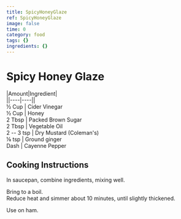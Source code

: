 ```yaml
---
title: SpicyHoneyGlaze
ref: SpicyHoneyGlaze
image: false
time: 0
category: food
tags: {}
ingredients: {}
---
```

# Spicy Honey Glaze  
  
|Amount|Ingredient|  
||----|----||  
½ Cup | Cider Vinegar  
½ Cup | Honey  
2 Tbsp | Packed Brown Sugar  
2 Tbsp | Vegetable Oil  
2 -- 3 tsp | Dry Mustard (Coleman's)  
⅛ tsp | Ground ginger  
Dash | Cayenne Pepper  
  
## Cooking Instructions  
In saucepan, combine ingredients, mixing well.  
  
Bring to a boil.  
Reduce heat and simmer about 10 minutes, until slightly thickened.  
  
Use on ham.  
  